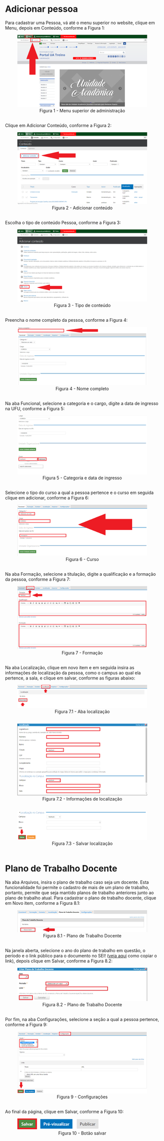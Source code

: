 # Adicionar pessoa

Para cadastrar uma Pessoa, vá até o menu superior no website, clique em Menu, depois em Conteúdo, conforme a Figura 1:

<figure class="image">
  <img src="../imgs/2 - Adicionar Pessoa/2 - Adicionar Pessoa 1.1.png">
  <center><figcaption>Figura 1 - Menu superior de administração</figcaption>
  </br>
</figure>

Clique em Adicionar Conteúdo, conforme a Figura 2:

<figure class="image">
  <img src="../imgs/2 - Adicionar Pessoa/2 - Adicionar Pessoa 1.2.png">
  <center><figcaption>Figura 2 - Adicionar conteúdo</figcaption>
  </br>
</figure>

Escolha o tipo de conteúdo Pessoa, conforme a Figura 3:

<figure class="image">
  <img src="../imgs/2 - Adicionar Pessoa/2 - Adicionar Pessoa 2.png">
  <center><figcaption>Figura 3 - Tipo de conteúdo</figcaption>
  </br>
</figure>

Preencha o nome completo da pessoa, conforme a Figura 4:

<figure class="image">
  <img src="../imgs/2 - Adicionar Pessoa/2 - Adicionar Pessoa 3.png">
  <center><figcaption>Figura 4 - Nome completo</figcaption>
  </br>
</figure>

Na aba Funcional, selecione a categoria e o cargo, digite a data de ingresso na UFU, conforme a Figura 5:

<figure class="image">
  <img src="../imgs/2 - Adicionar Pessoa/2 - Adicionar Pessoa 4.1.png">
  <center><figcaption>Figura 5 - Categoria e data de ingresso</figcaption>
  </br>
</figure>

Selecione o tipo do curso a qual a pessoa pertence e o curso em seguida clique em adicionar, conforme a Figura 6:

<figure class="image">
  <img src="../imgs/2 - Adicionar Pessoa/2 - Adicionar Pessoa 4.2.png">
  <center><figcaption>Figura 6 - Curso</figcaption>
  </br>
</figure>

Na aba Formação, selecione a titulação, digite a qualificação e a formação da pessoa, conforme a Figura 7:

<figure class="image">
  <img src="../imgs/2 - Adicionar Pessoa/2 - Adicionar Pessoa 5.png">
  <center><figcaption>Figura 7 - Formação</figcaption>
  </br>
</figure>

Na aba Localização, clique em novo item e em seguida insira as informações de localização da pessoa, como o campus ao qual ela pertence, a sala, e clique em salvar, conforme as figuras abaixo:

<figure class="image">
  <img src="../imgs/2 - Adicionar Pessoa/2 - Adicionar Pessoa 7.1.png">
  <center><figcaption>Figura 7.1 - Aba localização</figcaption></center>
  </br>
</figure>

<figure class="image">
  <img src="../imgs/2 - Adicionar Pessoa/2 - Adicionar Pessoa 7.2.png">
  <center><figcaption>Figura 7.2 - Informações de localização</figcaption></center>
  </br>
</figure>

<figure class="image">
  <img src="../imgs/2 - Adicionar Pessoa/2 - Adicionar Pessoa 7.3.png">
  <center><figcaption>Figura 7.3 - Salvar localização</figcaption></center>
  </br>
</figure>

# Plano de Trabalho Docente

Na aba Arquivos, insira o plano de trabalho caso seja um docente. Esta funcionalidade foi permite o cadastro de mais de um plano de trabalho, portanto, permite que seja mantido planos de trabalho anteriores junto ao plano de trabalho atual. Para cadastrar o plano de trabalho docente, clique em Novo item, conforme a Figura 8.1:

<figure class="image">
  <img src="../imgs/2 - Adicionar Pessoa/2 - Adicionar Pessoa 8.1.png">
  <center><figcaption>Figura 8.1 - Plano de Trabalho Docente</figcaption>
  </br>
</figure>

Na janela aberta, selecione o ano do plano de trabalho em questão, o período e o link público para o documento no SEI! (<a href="/docs/#link-sei">veja aqui</a> como copiar o link), depois clique em Salvar, conforme a Figura 8.2:

<figure class="image">
  <img src="../imgs/2 - Adicionar Pessoa/2 - Adicionar Pessoa 8.2.png">
  <center><figcaption>Figura 8.2 - Plano de Trabalho Docente</figcaption>
  </br>
</figure>

Por fim, na aba Configurações, selecione a seção a qual a pessoa pertence, conforme a Figura 9:

<figure class="image">
  <img src="../imgs/2 - Adicionar Pessoa/2 - Adicionar Pessoa 9.png">
  <center><figcaption>Figura 9 - Configurações</figcaption>
  </br>
</figure>

Ao final da página, clique em Salvar, conforme a Figura 10:

<figure class="image">
  <img src="../imgs/2 - Adicionar Pessoa/2 - Adicionar Pessoa 10.png">
  <center><figcaption>Figura 10 - Botão salvar</figcaption>
  </br>
</figure>

